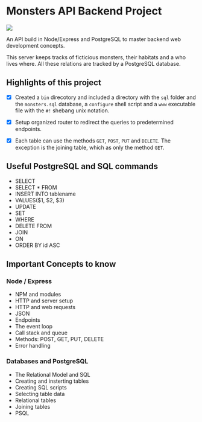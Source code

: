 # Monsters API Backend Project


<img src="https://github.com/mauabe/monsters-api.png" />

An API build in Node/Express and PostgreSQL to master backend web development concepts.

This server keeps tracks of ficticious monsters, their habitats and a who lives where. All these relations are tracked by a PostgreSQL database.

## Highlights of this project

- [x] Created a `bin` direcotory and included a directory with the `sql` folder and the `monsters.sql` database, a `configure` shell script and a `www` executable file with the `#!` shebang unix notation.

- [x] Setup organized router to redirect the queries to predetermined endpoints.

- [x] Each table can use the methods `GET`, `POST`, `PUT` and `DELETE`. The exception is the joining table, which as only the method `GET`.


## Useful PostgreSQL and SQL commands

- SELECT 
- SELECT * FROM
- INSERT INTO tablename 
- VALUES($1, $2, $3) 
- UPDATE 
- SET 
- WHERE 
- DELETE FROM
- JOIN
- ON
- ORDER BY id ASC

## Important Concepts to know

### Node / Express
 - NPM and modules
 - HTTP and server setup
 - HTTP and web requests
 - JSON
 - Endpoints
 - The event loop
 - Call stack and queue
 - Methods: POST, GET, PUT, DELETE
 - Error handling


### Databases and PostgreSQL

- The Relational Model and SQL
- Creating and insterting tables
- Creating SQL scripts
- Selecting table data
- Relational tables
- Joining tables
- PSQL 

